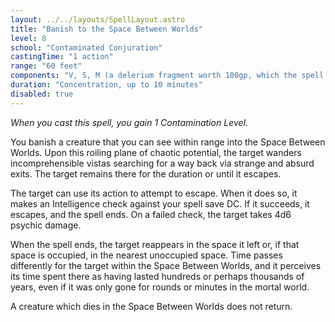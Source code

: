 ```yaml
---
layout: ../../layouts/SpellLayout.astro
title: "Banish to the Space Between Worlds"
level: 8
school: "Contaminated Conjuration"
castingTime: "1 action"
range: "60 feet"
components: "V, S, M (a delerium fragment worth 100gp, which the spell consumes)"
duration: "Concentration, up to 10 minutes"
disabled: true
---
```


_When you cast this spell, you gain 1 Contamination Level._

You banish a creature that you can see within range into the Space Between Worlds. Upon this roiling plane of chaotic potential, the target wanders incomprehensible vistas searching for a way back via strange and absurd exits. The target remains there for the duration or until it escapes.

The target can use its action to attempt to escape. When it does so, it makes an Intelligence check against your spell save DC. If it succeeds, it escapes, and the spell ends. On a failed check, the target takes 4d6 psychic damage.

When the spell ends, the target reappears in the space it left or, if that space is occupied, in the nearest unoccupied space. Time passes differently for the target within the Space Between Worlds, and it perceives its time spent there as having lasted hundreds or perhaps thousands of years, even if it was only gone for rounds or minutes in the mortal world.

A creature which dies in the Space Between Worlds does not return.
